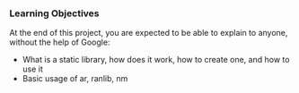 ### Learning Objectives
At the end of this project, you are expected to be able to explain to anyone, without the help of Google:

- What is a static library, how does it work, how to create one, and how to use it
- Basic usage of ar, ranlib, nm
